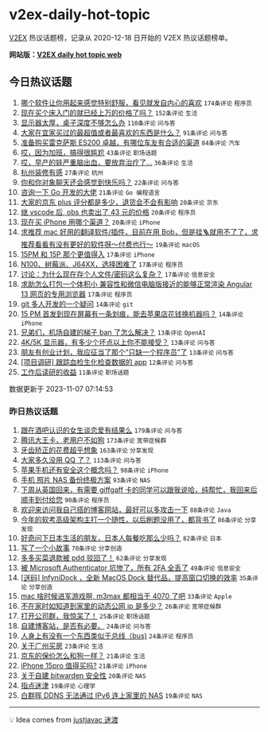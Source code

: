 # v2ex-daily-hot-topic

[V2EX](https://www.v2ex.com/) 热议话题榜，记录从 2020-12-18 日开始的 V2EX 热议话题榜单。

**网站版：[V2EX daily hot topic web](https://boojack.github.io/v2ex-daily-hot-topic-web/)**

## 今日热议话题

<!-- TODAY BEGIN -->

1. [哪个软件让你用起来感觉特别舒服，看见就发自内心的喜欢](https://www.v2ex.com/t/989398) `174条评论` `程序员`
1. [现在买个床入门的就已经上万的价格了吗？](https://www.v2ex.com/t/989331) `152条评论` `生活`
1. [显示器太厚，桌子深度不够怎么办](https://www.v2ex.com/t/989334) `110条评论` `问与答`
1. [大家在宜家买过的最超值或者最喜欢的东西是什么？](https://www.v2ex.com/t/989343) `91条评论` `问与答`
1. [准备购买雷克萨斯 ES200 卓越，有哪位车友有合适的渠道](https://www.v2ex.com/t/989387) `84条评论` `汽车`
1. [哎，因为加班，搞得很尴尬](https://www.v2ex.com/t/989457) `43条评论` `职场话题`
1. [哎，早产的娃严重脑出血，要放弃治疗了...](https://www.v2ex.com/t/989504) `36条评论` `生活`
1. [杭州装修有感](https://www.v2ex.com/t/989353) `27条评论` `杭州`
1. [你和你对象聊天还会感觉到快乐吗？](https://www.v2ex.com/t/989340) `22条评论` `问与答`
1. [咨询一下 Go 开发的大佬](https://www.v2ex.com/t/989445) `21条评论` `Go 编程语言`
1. [大家的京东 plus 评分都是多少，退货会不会有影响](https://www.v2ex.com/t/989433) `20条评论` `京东`
1. [继 vscode 后, obs 也卖出了 43 元的价格](https://www.v2ex.com/t/989431) `20条评论` `程序员`
1. [现在买 iPhone 用哪个渠道？](https://www.v2ex.com/t/989323) `20条评论` `iPhone`
1. [求推荐 mac 好用的翻译软件/插件，目前在用 Bob，但是挂🪜就用不了了，求推荐看看有没有更好的软件呀～付费也行～](https://www.v2ex.com/t/989337) `19条评论` `macOS`
1. [15PM 和 15P 那个更值得入](https://www.v2ex.com/t/989408) `17条评论` `iPhone`
1. [N100、树莓派、J64XX，选择困难了](https://www.v2ex.com/t/989403) `17条评论` `程序员`
1. [讨论：为什么现在存个人文件/密码这么复杂？](https://www.v2ex.com/t/989358) `17条评论` `信息安全`
1. [求助怎么打包一个体积小 兼容性和微信电脑版接近的能够正常渲染 Angular 13 网页的专用浏览器](https://www.v2ex.com/t/989348) `17条评论` `程序员`
1. [git 多人开发的一个疑问](https://www.v2ex.com/t/989506) `14条评论` `git`
1. [15 PM 首发到现在屏幕有一条划痕，能去苹果店花钱换机器吗？](https://www.v2ex.com/t/989446) `14条评论` `iPhone`
1. [兄弟们，机场自建的梯子 ban 了怎么解决？](https://www.v2ex.com/t/989420) `13条评论` `OpenAI`
1. [4K/5K 显示器，有多少个坏点以上你不能接受？](https://www.v2ex.com/t/989396) `13条评论` `问与答`
1. [朋友有创业计划，我应征当了那个“只缺一个程序员”了](https://www.v2ex.com/t/989342) `13条评论` `问与答`
1. [[项目调研] 跟踪血检生化检查数据的 app](https://www.v2ex.com/t/989391) `12条评论` `问与答`
1. [工作后读研的收益](https://www.v2ex.com/t/989479) `11条评论` `职场话题`

数据更新于 2023-11-07 07:14:53

<!-- TODAY END -->

### 昨日热议话题

<!-- YESTERDAY BEGIN -->

1. [跟在酒吧认识的女生谈恋爱有结果么](https://www.v2ex.com/t/989062) `179条评论` `问与答`
1. [腾讯大王卡，老用户不如狗](https://www.v2ex.com/t/988953) `173条评论` `宽带症候群`
1. [牙齿矫正的花费超乎想象](https://www.v2ex.com/t/988911) `163条评论` `分享发现`
1. [大家多久没用 QQ 了？](https://www.v2ex.com/t/988914) `113条评论` `问与答`
1. [苹果手机还有安全这个概念吗？](https://www.v2ex.com/t/989176) `98条评论` `iPhone`
1. [手机 照片 NAS 备份终极方案](https://www.v2ex.com/t/988912) `93条评论` `NAS`
1. [下周从英国回来，有需要 giffgaff 卡的同学可以跟我说哈，纯帮忙，我回来后顺丰到付给您](https://www.v2ex.com/t/988928) `90条评论` `程序员`
1. [欢迎来访问我自己搭的博客网站，最好可以多攻击一下](https://www.v2ex.com/t/989189) `88条评论` `Java`
1. [今年的软考高级架构主打一个随性，以后刷题没用了，都背书了](https://www.v2ex.com/t/988906) `86条评论` `分享发现`
1. [好奇问下日本生活的朋友，日本人每餐吃那么少吗？](https://www.v2ex.com/t/988915) `82条评论` `日本`
1. [写了一个小故事](https://www.v2ex.com/t/988903) `70条评论` `分享创造`
1. [多多买菜退款被 pdd 驳回了！](https://www.v2ex.com/t/988922) `62条评论` `分享发现`
1. [被 Microsoft Authenticator 坑惨了，所有 2FA 全丢了](https://www.v2ex.com/t/989278) `49条评论` `信息安全`
1. [[送码] InfyniDock ，全新 MacOS Dock 替代品，提高窗口切换的效率](https://www.v2ex.com/t/989225) `35条评论` `分享创造`
1. [mac 啥时候进军游戏啊, m3max 都相当于 4070 了吧](https://www.v2ex.com/t/989234) `33条评论` `Apple`
1. [不在家时如知道到家里的动态公网 ip 是多少？](https://www.v2ex.com/t/989169) `26条评论` `宽带症候群`
1. [打开公司群，我惊呆了！](https://www.v2ex.com/t/989194) `25条评论` `职场话题`
1. [自建博客站，是否有必要。](https://www.v2ex.com/t/988945) `24条评论` `问与答`
1. [人身上有没有一个东西类似于总线（bus)](https://www.v2ex.com/t/988941) `24条评论` `程序员`
1. [关于广州买房](https://www.v2ex.com/t/989095) `23条评论` `生活`
1. [京东的保价怎么和狗一样？](https://www.v2ex.com/t/989182) `21条评论` `生活`
1. [iPhone 15pro 值得买吗?](https://www.v2ex.com/t/989097) `21条评论` `iPhone`
1. [关于自建 bitwarden 安全性](https://www.v2ex.com/t/989195) `20条评论` `NAS`
1. [指点迷津](https://www.v2ex.com/t/989177) `19条评论` `心理学`
1. [白群晖 DDNS 无法通过 IPv6 连上家里的 NAS](https://www.v2ex.com/t/989030) `19条评论` `NAS`

<!-- YESTERDAY END -->

---

💡 Idea comes from [justjavac 迷渡](https://github.com/justjavac/)

